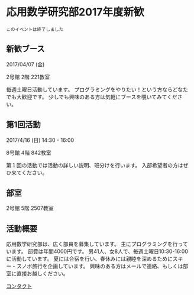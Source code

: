 # 応用数学研究部2017年度新歓

```warning
このイベントは終了しました
```

## 新歓ブース

2017/04/07 (金)

2号館 2階 221教室

毎週土曜日活動しています。
プログラミングをやりたい！という方ならどなたでも大歓迎です。
少しでも興味のある方は気軽にブースを覗いてみてください。

## 第1回活動

2017/4/16 (日) 14:30 - 16:00

8号館 4階 842教室

第１回の活動では活動の詳しい説明、班分けを行います。
入部希望者の方はぜひ来てください。

## 部室

2号館 5階 2507教室

## 活動概要

応用数学研究部は、広く部員を募集しています。
主にプログラミングを行っています。
部費は年間4000円です。
男41人、女8人で、毎週土曜日10:30-16:00に活動しています。
夏には合宿を行い、春休みには親睦を深めるためにスキー・スノボ旅行を企画しています。
興味のある方はメールで連絡、もしくは部室に直接お越しください。

[コンタクト](#contact)
